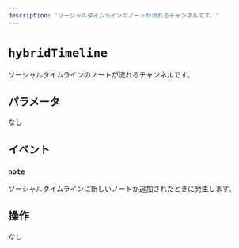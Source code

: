 ```yaml
---
description: 'ソーシャルタイムラインのノートが流れるチャンネルです。'
---
```


# `hybridTimeline`

ソーシャルタイムラインのノートが流れるチャンネルです。

## パラメータ

なし

## イベント

### `note`

<MkSchemaViewer :schema="{
	$ref: 'misskey://Note'
}"/>

ソーシャルタイムラインに新しいノートが追加されたときに発生します。

## 操作

なし
